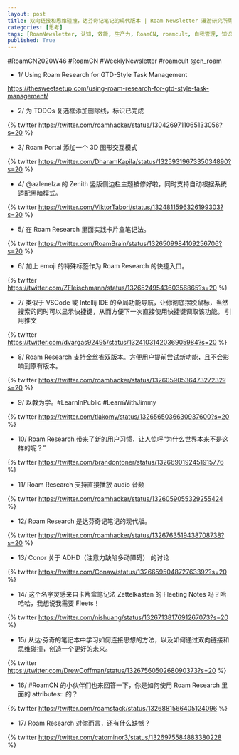 ```yaml
---
layout: post
title: 双向链接和思维碰撞，达芬奇记笔记的现代版本 | Roam Newsletter 漫游研究所周报 2020W46
categories: [思考]
tags: [RoamNewsletter, 认知, 效能, 生产力, RoamCN, roamcult, 自我管理, 知识创造, RoamResearch]
published: True
---
```


#RoamCN2020W46 #RoamCN #WeeklyNewsletter #roamcult @cn_roam

- 1/ Using Roam Research for GTD-Style Task Management

https://thesweetsetup.com/using-roam-research-for-gtd-style-task-management/

- 2/ 为 TODOs 复选框添加删除线，标识已完成

{% twitter https://twitter.com/roamhacker/status/1304269711065133056?s=20 %}

- 3/ Roam Portal 添加一个 3D 图形交互模式

{% twitter https://twitter.com/DharamKapila/status/1325931967335034890?s=20 %}

- 4/ @azlenelza 的 Zenith 竖版侧边栏主题被修好啦，同时支持自动根据系统适配黑暗模式。

{% twitter https://twitter.com/ViktorTabori/status/1324811596326199303?s=20 %}

- 5/ 在 Roam Research 里面实践卡片盒笔记法。

{% twitter https://twitter.com/RoamBrain/status/1326509984109256706?s=20 %}

- 6/ 加上 emoji 的特殊标签作为 Roam Research 的快捷入口。

{% twitter https://twitter.com/ZFleischmann/status/1326524954360356865?s=20 %}

- 7/ 类似于 VSCode 或 Intellij IDE 的全局功能导航，让你彻底摆脱鼠标，当然搜索的同时可以显示快捷键，从而方便下一次直接使用快捷键调取该功能。
  引用推文

{% twitter https://twitter.com/dvargas92495/status/1324103142036905984?s=20 %}

- 8/ Roam Research 支持金丝雀双版本。方便用户提前尝试新功能，且不会影响到原有版本。

{% twitter https://twitter.com/roamhacker/status/1326059053647327232?s=20 %}

- 9/ 以教为学。#LearnInPublic #LearnWithJimmy

{% twitter https://twitter.com/tlakomy/status/1326565036630937600?s=20 %}

- 10/ Roam Research 带来了新的用户习惯，让人惊呼“为什么世界本来不是这样的呢？”

{% twitter https://twitter.com/brandontoner/status/1326690192451915776 %}

- 11/ Roam Research 支持直接播放 audio 音频

{% twitter https://twitter.com/roamhacker/status/1326059055329255424 %}

- 12/ Roam Research 是达芬奇记笔记的现代版。

{% twitter https://twitter.com/roamhacker/status/1326763519438708738?s=20 %}

- 13/ Conor 关于 ADHD（注意力缺陷多动障碍） 的讨论

{% twitter https://twitter.com/Conaw/status/1326659504872763392?s=20 %}

- 14/ 这个名字灵感来自卡片盒笔记法 Zettelkasten 的 Fleeting Notes 吗？哈哈哈，我想说我需要 Fleets！

{% twitter https://twitter.com/nishuang/status/1326713817691267073?s=20 %}

- 15/ 从达·芬奇的笔记本中学习如何连接思想的方法，以及如何通过双向链接和思维碰撞，创造一个更好的未来。

{% twitter https://twitter.com/DrewCoffman/status/1326756050268090373?s=20 %}

- 16/ #RoamCN 的小伙伴们也来回答一下，你是如何使用 Roam Research 里面的 attributes:: 的？

{% twitter https://twitter.com/roamstack/status/1326881566405124096 %}

- 17/ Roam Research 对你而言，还有什么缺憾？

{% twitter https://twitter.com/catominor3/status/1326975584883380228 %}
